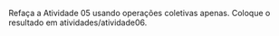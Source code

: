 Refaça a Atividade 05 usando operações coletivas apenas. Coloque o resultado em atividades/atividade06.

